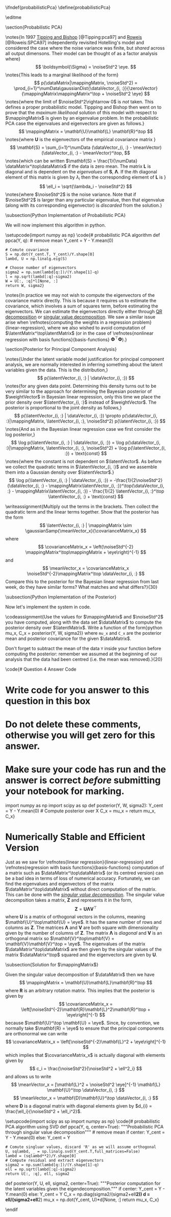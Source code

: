 \ifndef{probabilisticPca}
\define{probabilisticPca}

\editme

\section{Probabilistic PCA}

\notes{In 1997 [Tipping and
Bishop](http://research.microsoft.com/pubs/67218/bishop-ppca-jrss.pdf) [@Tipping:pca97] and
[Roweis](https://www.cs.nyu.edu/~roweis/papers/empca.pdf) [@Roweis:SPCA97] independently
revisited Hotelling's model and considered the case where the noise variance was
finite, but *shared* across all output dimensons. Their model can be thought of
as a factor analysis where}
$$
\boldsymbol{\Sigma} = \noiseStd^2 \eye.
$$
\notes{This leads to a marginal likelihood of the form}
$$
p(\dataMatrix|\mappingMatrix, \noiseStd^2)
= \prod_{i=1}^\numData\gaussianDist{\dataVector_{i, :}}{\zerosVector}{\mappingMatrix\mappingMatrix^\top + \noiseStd^2 \eye}
$$
\notes{where the limit of
$\noiseStd^2\rightarrow 0$ is *not* taken. This defines a proper probabilistic
model. Tippping and Bishop then went on to prove that the *maximum likelihood*
solution of this model with respect to $\mappingMatrix$ is given by an eigenvalue
problem. In the probabilistic PCA case the eigenvalues and eigenvectors are
given as follows.}
$$
\mappingMatrix = \mathbf{U}\mathbf{L} \mathbf{R}^\top
$$
\notes{where $\mathbf{U}$ is the eigenvectors of the empirical covariance matrix }
$$
\mathbf{S} = \sum_{i=1}^\numData (\dataVector_{i, :} - \meanVector)(\dataVector_{i,
:} - \meanVector)^\top,
$$ 
\notes{which can be written $\mathbf{S} = \frac{1}{\numData}
\dataMatrix^\top\dataMatrix$ if the data is zero mean. The matrix $\mathbf{L}$ is
diagonal and is dependent on the *eigenvalues* of $\mathbf{S}$,
$\boldsymbol{\Lambda}$. If the $i$th diagonal element of this matrix is given by
$\lambda_i$ then the corresponding element of $\mathbf{L}$ is }
$$
\ell_i = \sqrt{\lambda_i - \noiseStd^2}
$$
\notes{where $\noiseStd^2$ is the noise variance. Note that
if $\noiseStd^2$ is larger than any particular eigenvalue, then that eigenvalue
(along with its corresponding eigenvector) is *discarded* from the solution.}

\subsection{Python Implementation of Probabilistic PCA}

We will now implement this algorithm in python.

\setupcode{import numpy as np}
\code{# probabilistic PCA algorithm
def ppca(Y, q):
    # remove mean
    Y_cent = Y - Y.mean(0)

    # Comute covariance
    S = np.dot(Y_cent.T, Y_cent)/Y.shape[0]
    lambd, U = np.linalg.eig(S)

    # Choose number of eigenvectors
    sigma2 = np.sum(lambd[q:])/(Y.shape[1]-q)
    l = np.sqrt(lambd[:q]-sigma2)
    W = U[:, :q]*l[None, :]
    return W, sigma2}

\notes{In practice we may not wish to compute the eigenvectors of the covariance matrix
directly. This is because it requires us to estimate the covariance, which
involves a sum of squares term, before estimating the eigenvectors. We can
estimate the eigenvectors directly either through [QR
decomposition](http://en.wikipedia.org/wiki/QR_decomposition) or [singular value
decomposition](http://en.wikipedia.org/wiki/Singular_value_decomposition). We
saw a similar issue arise when \refnotes{computing the weights in a regression
problem}{linear-regression}, where we also wished to avoid computation of
$\latentMatrix^\top\latentMatrix$ (or in the case of \refnotes{nonlinear regression with basis functions}{basis-functions} $\boldsymbol{\Phi}^\top\boldsymbol{\Phi}$).}

\section{Posterior for Principal Component Analysis}

\notes{Under the latent variable model
justification for principal component analysis, we are normally interested in
inferring something about the latent variables given the data. This is the
distribution,}
$$
p(\latentVector_{i, :} | \dataVector_{i, :})
$$
\notes{for any given data
point. Determining this density turns out to be very similar to the approach for
determining the Bayesian posterior of $\weightVector$ in Bayesian linear
regression, only this time we place the prior density over $\latentVector_{i, :}$
instead of $\weightVector$. The posterior is proportional to the joint density as
follows,}
$$
p(\latentVector_{i, :} | \dataVector_{i, :}) \propto p(\dataVector_{i,
:}|\mappingMatrix, \latentVector_{i, :}, \noiseStd^2) p(\latentVector_{i, :})
$$
\notes{And as in the Bayesian linear regression case we first consider the log posterior,}
$$
\log p(\latentVector_{i, :} | \dataVector_{i, :}) = \log p(\dataVector_{i, :}|\mappingMatrix,
\latentVector_{i, :}, \noiseStd^2) + \log p(\latentVector_{i, :}) + \text{const}
$$
\notes{where
the constant is not dependent on $\latentVector$. As before we collect the
quadratic terms in $\latentVector_{i, :}$ and we assemble them into a Gaussian
density over $\latentVector$.}
$$
\log p(\latentVector_{i, :} | \dataVector_{i, :}) =
-\frac{1}{2\noiseStd^2} (\dataVector_{i, :} - \mappingMatrix\latentVector_{i,
:})^\top(\dataVector_{i, :} - \mappingMatrix\latentVector_{i, :}) - \frac{1}{2}
\latentVector_{i, :}^\top \latentVector_{i, :} + \text{const}
$$

\writeassignment{Multiply out the terms in the brackets. Then collect
the quadratic term and the linear terms together. Show that the posterior has
the form
$$
\latentVector_{i, :} | \mappingMatrix \sim \gaussianSamp{\meanVector_x}{\covarianceMatrix_x}
$$
where 
$$
\covarianceMatrix_x = \left(\noiseStd^{-2}
\mappingMatrix^\top\mappingMatrix + \eye\right)^{-1}
$$
and 
$$
\meanVector_x
= \covarianceMatrix_x \noiseStd^{-2}\mappingMatrix^\top \dataVector_{i, :} 
$$
Compare this to
the posterior for the Bayesian linear regression from last week, do they have
similar forms? What matches and what differs?}{30}

\subsection{Python Implementation of the Posterior}

Now let's implement the system in
code.


\codeassignment{Use the values for $\mappingMatrix$ and $\noiseStd^2$ you
have computed, along with the data set $\dataMatrix$ to compute the posterior
density over $\latentMatrix$. Write a function of the form}python
mu_x, C_x =
posterior(Y, W, sigma2)}
where `mu_x` and `C_x` are the posterior mean and
posterior covariance for the given $\dataMatrix$. 

Don't forget to subtract the
mean of the data `Y` inside your function before computing the posterior:
remember we assumed at the beginning of our analysis that the data had been
centred (i.e. the mean was removed).}{20}

\code{# Question 4 Answer Code
# Write code for you answer to this question in this box
# Do not delete these comments, otherwise you will get zero for this answer.
# Make sure your code has run and the answer is correct *before* submitting your notebook for marking.
import numpy as np
import scipy as sp
def posterior(Y, W, sigma2):
    Y_cent = Y - Y.mean(0)
    # Compute posterior over X
    C_x = 
    mu_x = 
    return mu_x, C_x}

# Numerically Stable and Efficient Version

Just as we saw for \refnotes{linear
regression}{linear-regression} and \refnotes{regression with basis functions}{basis-functions}
computation of a matrix such as $\dataMatrix^\top\dataMatrix$ (or its centred
version) can be a bad idea in terms of loss of numerical accuracy. Fortunately,
we can find the eigenvalues and eigenvectors of the matrix
$\dataMatrix^\top\dataMatrix$ without direct computation of the matrix. This can
be done with the [*singular value
decomposition*](http://en.wikipedia.org/wiki/Singular_value_decomposition). The
singular value decompsition takes a matrix, $\mathbf{Z}$ and represents it in
the form,
$$
\mathbf{Z} = \mathbf{U}\boldsymbol{\Lambda}\mathbf{V}^\top
$$
where
$\mathbf{U}$ is a matrix of orthogonal vectors in the columns, meaning
$\mathbf{U}^\top\mathbf{U} = \eye$. It has the same number of rows and
columns as $\mathbf{Z}$. The matrices $\mathbf{\Lambda}$ and $\mathbf{V}$ are
both square with dimensionality given by the number of columns of $\mathbf{Z}$.
The matrix $\mathbf{\Lambda}$ is *diagonal* and $\mathbf{V}$ is an orthogonal
matrix so $\mathbf{V}^\top\mathbf{V} = \mathbf{V}\mathbf{V}^\top = \eye$.
The eigenvalues of the matrix $\dataMatrix^\top\dataMatrix$ are then given by the
singular values of the matrix $\dataMatrix^\top$ squared and the eigenvectors are
given by $\mathbf{U}$.

\subsection{Solution for $\mappingMatrix$}

Given the singular value
decomposition of $\dataMatrix$ then we have
$$
\mappingMatrix =
\mathbf{U}\mathbf{L}\mathbf{R}^\top
$$
where $\mathbf{R}$ is an arbitrary
rotation matrix. This implies that the posterior is given by
$$
\covarianceMatrix_x =
\left[\noiseStd^{-2}\mathbf{R}\mathbf{L}^2\mathbf{R}^\top + \eye\right]^{-1}
$$
because $\mathbf{U}^\top \mathbf{U} = \eye$. Since, by convention, we
normally take $\mathbf{R} = \eye$ to ensure that the principal components
are orthonormal we can write
$$
\covarianceMatrix_x = \left[\noiseStd^{-2}\mathbf{L}^2 +
\eye\right]^{-1}
$$
which implies that $\covarianceMatrix_x$ is actually diagonal
with elements given by
$$
c_i = \frac{\noiseStd^2}{\noiseStd^2 + \ell^2_i}
$$
and
allows us to write
$$
\meanVector_x = [\mathbf{L}^2 + \noiseStd^2
\eye]^{-1} \mathbf{L} \mathbf{U}^\top \dataVector_{i, :}
$$
$$
\meanVector_x = \mathbf{D}\mathbf{U}^\top \dataVector_{i, :}
$$
where
$\mathbf{D}$ is a diagonal matrix with diagonal elements given by $d_{i} =
\frac{\ell_i}{\noiseStd^2 + \ell_i^2}$.

\setupcode{import scipy as sp
import numpy as np}
\code{# probabilistic PCA algorithm using SVD
def ppca(Y, q, center=True):
    """Probabilistic PCA through singular value decomposition"""
    # remove mean
    if center:
        Y_cent = Y - Y.mean(0)
    else:
        Y_cent = Y
        
    # Comute singluar values, discard 'R' as we will assume orthogonal
    U, sqlambd, _ = sp.linalg.svd(Y_cent.T,full_matrices=False)
    lambd = (sqlambd**2)/Y.shape[0]
    # Compute residual and extract eigenvectors
    sigma2 = np.sum(lambd[q:])/(Y.shape[1]-q)
    ell = np.sqrt(lambd[:q]-sigma2)
    return U[:, :q], ell, sigma2

def posterior(Y, U, ell, sigma2, center=True):
    """Posterior computation for the latent variables given the eigendecomposition."""
    if center:
        Y_cent = Y - Y.mean(0)
    else:
        Y_cent = Y
    C_x = np.diag(sigma2/(sigma2+ell**2))
    d = ell/(sigma2+ell**2)
    mu_x = np.dot(Y_cent, U)*d[None, :]
    return mu_x, C_x}


\endif
